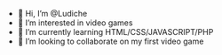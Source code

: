 - 👋 Hi, I’m @Ludiche
- 👀 I’m interested in video games
- 🌱 I’m currently learning HTML/CSS/JAVASCRIPT/PHP
- 💞️ I’m looking to collaborate on my first video game

<!---
Ludiche/Ludiche is a ✨ special ✨ repository because its `README.md` (this file) appears on your GitHub profile.
You can click the Preview link to take a look at your changes.
--->

